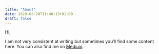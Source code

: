 ```yaml
---
title: "About"
date: 2020-08-28T11:48:15+01:00
draft: false
---
```

Hi,

I am not very consistent at writing but sometimes you'll find some content here. You can also find me on [Medium](https://medium.com/@aitorvs).

